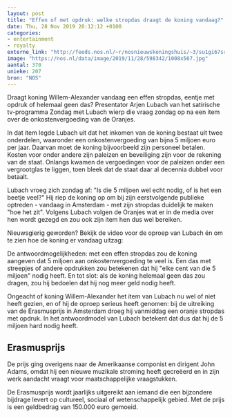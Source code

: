 ```yaml
---
layout: post
title: "Effen of met opdruk: welke stropdas draagt de koning vandaag?"
date: Thu, 28 Nov 2019 20:12:12 +0100
categories: 
- entertainment 
- royalty 
externe_link: "http://feeds.nos.nl/~r/nosnieuwskoningshuis/~3/su1gi67srdo/2312463"
image: "https://nos.nl/data/image/2019/11/28/598342/1008x567.jpg"
aantal: 370
unieke: 207
bron: "NOS"
---
```


<p>Draagt koning Willem-Alexander vandaag een effen stropdas, eentje met opdruk of helemaal geen das? Presentator Arjen Lubach van het satirische tv-programma Zondag met Lubach wierp die vraag zondag op na een item over de onkostenvergoeding van de Oranjes.</p>
<p>In dat item legde Lubach uit dat het inkomen van de koning bestaat uit twee onderdelen, waaronder een onkostenvergoeding van bijna 5 miljoen euro per jaar. Daarvan moet de koning bijvoorbeeld zijn personeel betalen. Kosten voor onder andere zijn paleizen en beveiliging zijn voor de rekening van de staat. Onlangs kwamen de vergoedingen voor de paleizen onder een vergrootglas te liggen, toen bleek dat de staat daar al decennia dubbel voor betaalt.</p>
<p>Lubach vroeg zich zondag af: "Is die 5 miljoen wel echt nodig, of is het een beetje veel?" Hij riep de koning op om bij zijn eerstvolgende publieke optreden - vandaag in Amsterdam - met zijn stropdas duidelijk te maken "hoe het zit". Volgens Lubach volgen de Oranjes wat er in de media over hen wordt gezegd en zou ook zijn item hen dus wel bereiken.</p>
<p>Nieuwsgierig geworden? Bekijk de video voor de oproep van Lubach én om te zien hoe de koning er vandaag uitzag:</p>
<p>De antwoordmogelijkheden: met een effen stropdas zou de koning aangeven dat 5 miljoen aan onkostenvergoeding te veel is. Een das met streepjes of andere opdrukken zou betekenen dat hij "elke cent van die 5 miljoen" nodig heeft. En tot slot: als de koning helemaal geen das zou dragen, zou hij bedoelen dat hij nog meer geld nodig heeft.</p>
<p>Ongeacht of koning Willem-Alexander het item van Lubach nu wel of niet heeft gezien, en of hij de oproep serieus heeft genomen: bij de uitreiking van de Erasmusprijs in Amsterdam droeg hij vanmiddag een oranje stropdas met opdruk. In het antwoordmodel van Lubach betekent dat dus dat hij de 5 miljoen hard nodig heeft.</p>
<h2>Erasmusprijs</h2>
<p>De prijs ging overigens naar de Amerikaanse componist en dirigent John Adams, omdat hij een nieuwe muzikale stroming heeft gecreëerd en in zijn werk aandacht vraagt voor maatschappelijke vraagstukken.</p>
<p>De Erasmusprijs wordt jaarlijks uitgereikt aan iemand die een bijzondere bijdrage levert op cultureel, sociaal of wetenschappelijk gebied. Met de prijs is een geldbedrag van 150.000 euro gemoeid.</p><img src="http://feeds.feedburner.com/~r/nosnieuwskoningshuis/~4/su1gi67srdo" height="1" width="1" alt=""/>
